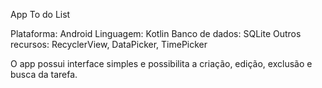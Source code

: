 App To do List

Plataforma: Android
Linguagem: Kotlin
Banco de dados: SQLite
Outros recursos: RecyclerView, DataPicker, TimePicker

O app possui interface simples e possibilita a criação, edição, exclusão e busca da tarefa.
